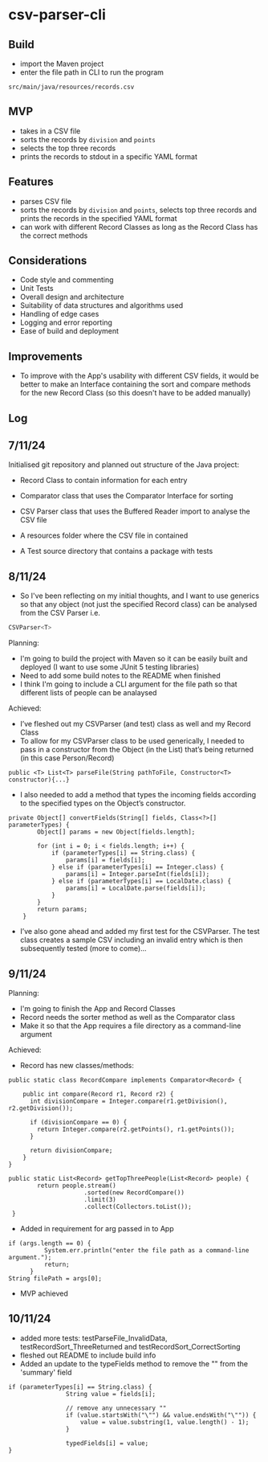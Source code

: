 # csv-parser-cli

## Build
* import the Maven project
* enter the file path in CLI to run the program
```
src/main/java/resources/records.csv
```

## MVP
* takes in a CSV file
* sorts the records by `division` and `points`
* selects the top three records
* prints the records to stdout in a specific YAML format

## Features
* parses CSV file
* sorts the records by `division` and `points`, selects top three records and prints the records in the specified YAML format
* can work with different Record Classes as long as the Record Class has the correct methods

## Considerations
* Code style and commenting
* Unit Tests
* Overall design and architecture
* Suitability of data structures and algorithms used
* Handling of edge cases
* Logging and error reporting
* Ease of build and deployment

## Improvements
* To improve with the App's usability with different CSV fields, it would be better to make an Interface containing the sort and compare methods for the new Record Class (so this doesn't have to be added manually)

## Log
## 7/11/24
Initialised git repository and planned out structure of the Java project:
- Record Class to contain information for each entry
- Comparator class that uses the Comparator Interface for sorting
- CSV Parser class that uses the Buffered Reader import to analyse the CSV file
- A resources folder where the CSV file in contained

- A Test source directory that contains a package with tests

## 8/11/24
* So I've been reflecting on my initial thoughts, and I want to use generics so that any object (not just the specified Record class) can be analysed from the CSV Parser i.e.
```java
CSVParser<T>
```
Planning:
* I'm going to build the project with Maven so it can be easily built and deployed (I want to use some JUnit 5 testing libraries)
* Need to add some build notes to the README when finished
* I think I'm going to include a CLI argument for the file path so that different lists of people can be analaysed

Achieved:
* I’ve fleshed out my CSVParser (and test) class as well and my Record Class
* To allow for my CSVParser class to be used generically, I needed to pass in a constructor from the Object (in the List) that’s being returned (in this case Person/Record)
```
public <T> List<T> parseFile(String pathToFile, Constructor<T> constructor){...}
```
* I also needed to add a method that types the incoming fields according to the specified types on the Object’s constructor.
```
private Object[] convertFields(String[] fields, Class<?>[] parameterTypes) {
        Object[] params = new Object[fields.length];

        for (int i = 0; i < fields.length; i++) {
            if (parameterTypes[i] == String.class) {
                params[i] = fields[i];
            } else if (parameterTypes[i] == Integer.class) {
                params[i] = Integer.parseInt(fields[i]);
            } else if (parameterTypes[i] == LocalDate.class) {
                params[i] = LocalDate.parse(fields[i]);
            }
        }
        return params;
    }
```
* I’ve also gone ahead and added my first test for the CSVParser. The test class creates a sample CSV including an invalid entry which is then subsequently tested (more to come)…

## 9/11/24
Planning:
* I'm going to finish the App and Record Classes
* Record needs the sorter method as well as the Comparator class
* Make it so that the App requires a file directory as a command-line argument

Achieved:
* Record has new classes/methods:
```
public static class RecordCompare implements Comparator<Record> {
        
    public int compare(Record r1, Record r2) {
      int divisionCompare = Integer.compare(r1.getDivision(), r2.getDivision());
            
      if (divisionCompare == 0) {
        return Integer.compare(r2.getPoints(), r1.getPoints());  
      }
            
      return divisionCompare;
    }
}
```
```
public static List<Record> getTopThreePeople(List<Record> people) {
        return people.stream()
                     .sorted(new RecordCompare())  
                     .limit(3)                        
                     .collect(Collectors.toList());
 }
```
* Added in requirement for arg passed in to App
```
if (args.length == 0) {
          System.err.println("enter the file path as a command-line argument.");
          return;
      }
String filePath = args[0];
```
* MVP achieved

## 10/11/24
* added more tests: testParseFile_InvalidData, testRecordSort_ThreeReturned and testRecordSort_CorrectSorting
* fleshed out README to include build info
* Added an update to the typeFields method to remove the "" from the 'summary' field 
```
if (parameterTypes[i] == String.class) {
            	String value = fields[i];
            	
            	// remove any unnecessary ""
            	if (value.startsWith("\"") && value.endsWith("\"")) {
                    value = value.substring(1, value.length() - 1);
                }
            	
            	typedFields[i] = value;
}
```
